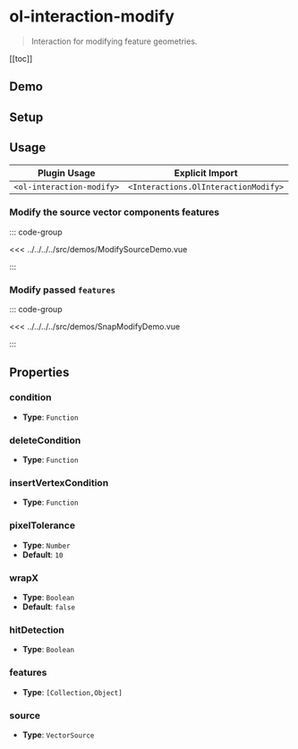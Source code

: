 # ol-interaction-modify

> Interaction for modifying feature geometries.

[[toc]]

## Demo

<script setup lang="ts">
import ModifySourceDemo from "@demos/ModifySourceDemo.vue";
import SnapModifyDemo from "@demos/SnapModifyDemo.vue";
</script>

## Setup

<!--@include: ../../interactions.plugin.md-->

## Usage

| Plugin Usage              |           Explicit Import            |
| ------------------------- | :----------------------------------: |
| `<ol-interaction-modify>` | `<Interactions.OlInteractionModify>` |

### Modify the source vector components features

<ClientOnly>
<ModifySourceDemo/>
</ClientOnly>

::: code-group

<<< ../../../../src/demos/ModifySourceDemo.vue

:::

### Modify passed `features`

<ClientOnly>
<SnapModifyDemo/>
</ClientOnly>

::: code-group

<<< ../../../../src/demos/SnapModifyDemo.vue

:::

## Properties

### condition

- **Type**: `Function`

### deleteCondition

- **Type**: `Function`

### insertVertexCondition

- **Type**: `Function`

### pixelTolerance

- **Type**: `Number`
- **Default**: `10`

### wrapX

- **Type**: `Boolean`
- **Default**: `false`

### hitDetection

- **Type**: `Boolean`

### features

- **Type**: `[Collection,Object]`

### source

- **Type**: `VectorSource`
